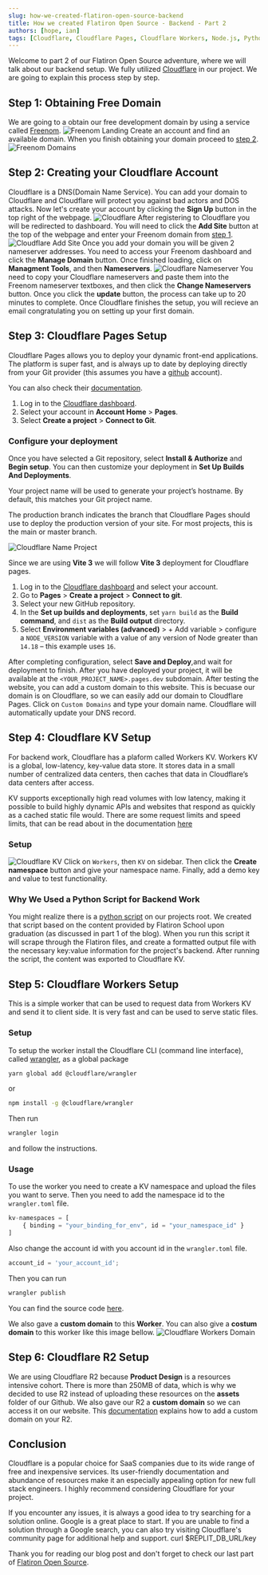 ```yaml
---
slug: how-we-created-flatiron-open-source-backend
title: How we created Flatiron Open Source - Backend - Part 2
authors: [hope, ian]
tags: [Cloudflare, Cloudflare Pages, Cloudflare Workers, Node.js, Python]
---
```


Welcome to part 2 of our Flatiron Open Source adventure, where we will talk about our backend setup. We fully utilized [Cloudflare](https://www.cloudflare.com/) in our project. We are going to explain this process step by step.

<!-- truncate -->

## Step 1: Obtaining Free Domain

We are going to a obtain our free development domain by using a service called [Freenom](https://www.freenom.com/en/index.html?lang=en). ![Freenom Landing](./images/freenom-landing.png) Create an account and find an available domain. When you finish obtaining your domain proceed to [step 2](#step-2-creating-your-cloudflare-account). ![Freenom Domains](./images/freenom-my-domains.png)

## Step 2: Creating your Cloudflare Account

Cloudflare is a DNS(Domain Name Service). You can add your domain to Cloudflare and Cloudflare will protect you against bad actors and DOS attacks. Now let's create your account by clicking the **Sign Up** button in the top right of the webpage. ![Cloudflare](./images/cloudflare.png) After registering to Cloudflare you will be redirected to dashboard. You will need to click the **Add Site** button at the top of the webpage and enter your Freenom domain from [step 1](#step-1-obtaining-free-domain). ![Cloudflare Add Site](./images/cloudflare-add-site.png) Once you add your domain you will be given 2 nameserver addresses. You need to access your Freenom dashboard and click the **Manage Domain** button. Once finished loading, click on **Managment Tools**, and then **Nameservers**. ![Cloudflare Nameserver](./images/freenom-nameserver.png) You need to copy your Cloudflare nameservers and paste them into the Freenom nameserver textboxes, and then click the **Change Nameservers** button. Once you click the **update** button, the process can take up to 20 minutes to complete. Once Cloudflare finishes the setup, you will recieve an email congratulating you on setting up your first domain. <amp-auto-ads type="adsense"
        data-ad-client="ca-pub-6517221663935477"> </amp-auto-ads>

## Step 3: Cloudflare Pages Setup

Cloudflare Pages allows you to deploy your dynamic front-end applications. The platform is super fast, and is always up to date by deploying directly from your Git provider (this assumes you have a [github](https://github.com/) account).

You can also check their [documentation](https://developers.cloudflare.com/pages/).

1. Log in to the [Cloudflare dashboard](https://dash.cloudflare.com/).
2. Select your account in **Account Home** > **Pages**.
3. Select **Create a project** > **Connect to Git**.

### Configure your deployment

Once you have selected a Git repository, select **Install & Authorize** and **Begin setup**. You can then customize your deployment in **Set Up Builds And Deployments**.

Your project name will be used to generate your project’s hostname. By default, this matches your Git project name.

The production branch indicates the branch that Cloudflare Pages should use to deploy the production version of your site. For most projects, this is the main or master branch.

![Cloudflare Name Project](https://developers.cloudflare.com/pages/get-started/images/configuration.png)

Since we are using **Vite 3** we will follow **Vite 3** deployment for Cloudflare pages.

1. Log in to the [Cloudflare dashboard](https://dash.cloudflare.com/) and select your account.
2. Go to **Pages** > **Create a project** > **Connect to git**.
3. Select your new GitHub repository.
4. In the **Set up builds and deployments**, set `yarn build` as the **Build command**, and `dist` as the **Build output** directory.
5. Select **Environment variables (advanced)** > + Add variable > configure a `NODE_VERSION` variable with a value of any version of Node greater than `14.18` – this example uses `16`.

After completing configuration, select **Save and Deploy**,and wait for deployment to finish. After you have deployed your project, it will be available at the `<YOUR_PROJECT_NAME>.pages.dev` subdomain. After testing the website, you can add a custom domain to this website. This is becuase our domain is on Cloudflare, so we can easily add our domain to Cloudflare Pages. Click on `Custom Domains` and type your domain name. Cloudflare will automatically update your DNS record.

## Step 4: Cloudflare KV Setup

For backend work, Cloudflare has a plaform called Workers KV. Workers KV is a global, low-latency, key-value data store. It stores data in a small number of centralized data centers, then caches that data in Cloudflare’s data centers after access.

KV supports exceptionally high read volumes with low latency, making it possible to build highly dynamic APIs and websites that respond as quickly as a cached static file would. There are some request limits and speed limits, that can be read about in the documentation [here](https://developers.cloudflare.com/workers/platform/limits/#kv-limits)

### Setup

![Cloudflare KV](./images/cloudflare-kv.png) Click on `Workers`, then `KV` on sidebar. Then click the **Create namespace** button and give your namespace name. Finally, add a demo key and value to test functionality.

### Why We Used a Python Script for Backend Work

You might realize there is a [python script](https://github.com/umuthopeyildirim/FlatironOpenSource/blob/main/main.py) on our projects root. We created that script based on the content provided by Flatiron School upon graduation (as discussed in part 1 of the blog). When you run this script it will scrape through the Flatiron files, and create a formatted output file with the necessary key:value information for the project's backend. After running the script, the content was exported to Cloudflare KV.

## Step 5: Cloudflare Workers Setup

This is a simple worker that can be used to request data from Workers KV and send it to client side. It is very fast and can be used to serve static files.

### Setup

To setup the worker install the Cloudflare CLI (command line interface), called [wrangler](https://developers.cloudflare.com/workers/wrangler/), as a global package

```bash
yarn global add @cloudflare/wrangler
```

or

```bash
npm install -g @cloudflare/wrangler
```

Then run

```bash
wrangler login
```

and follow the instructions.

### Usage

To use the worker you need to create a KV namespace and upload the files you want to serve. Then you need to add the namespace id to the `wrangler.toml` file.

```javascript
kv-namespaces = [
    { binding = "your_binding_for_env", id = "your_namespace_id" }
]
```

Also change the account id with you account id in the `wrangler.toml` file.

```javascript
account_id = 'your_account_id';
```

Then you can run

```bash
wrangler publish
```

You can find the source code [here](https://github.com/umuthopeyildirim/FlatironOpenSource/tree/main/workers).

We also gave a **custom domain** to this **Worker**. You can also give a **costum domain** to this worker like this image bellow. ![Cloudflare Workers Domain](./images/cloudflare-workers-domain.png)

## Step 6: Cloudflare R2 Setup

We are using Cloudflare R2 because **Product Design** is a resources intensive cohort. There is more than 250MB of data, which is why we decided to use R2 instead of uploading these resources on the **assets** folder of our Github. We also gave our R2 a **custom domain** so we can access it on our website. This [documentation](https://developers.cloudflare.com/r2/data-access/public-buckets/) explains how to add a custom domain on your R2.

## Conclusion

Cloudflare is a popular choice for SaaS companies due to its wide range of free and inexpensive services. Its user-friendly documentation and abundance of resources make it an especially appealing option for new full stack engineers. I highly recommend considering Cloudflare for your project.

If you encounter any issues, it is always a good idea to try searching for a solution online. Google is a great place to start. If you are unable to find a solution through a Google search, you can also try visiting Cloudflare's community page for additional help and support. curl $REPLIT_DB_URL/key

Thank you for reading our blog post and don't forget to check our last part of [Flatiron Open Source](https://flatironopensource.ml/).
